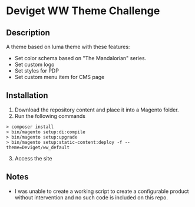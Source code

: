 # Deviget WW Theme Challenge
## Description
A theme based on luma theme with these features:
- Set color schema based on "The Mandalorian" series.
- Set custom logo
- Set styles for PDP
- Set custom menu item for CMS page

## Installation
1) Download the repository content and place it into a Magento folder.
2) Run the following commands
```
> composer install
> bin/magento setup:di:compile 
> bin/magento setup:upgrade
> bin/magento setup:static-content:deploy -f --theme=Deviget/ww_default
```
3) Access the site

## Notes
- I was unable to create a working script to create a configurable product without intervention and no such code is included on this repo.


   
    
